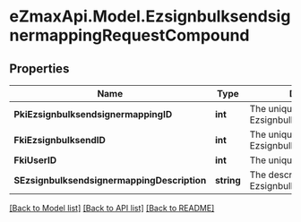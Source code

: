 
# eZmaxApi.Model.EzsignbulksendsignermappingRequestCompound

## Properties

Name | Type | Description | Notes
------------ | ------------- | ------------- | -------------
**PkiEzsignbulksendsignermappingID** | **int** | The unique ID of the Ezsignbulksendsignermapping | [optional] 
**FkiEzsignbulksendID** | **int** | The unique ID of the Ezsignbulksend | 
**FkiUserID** | **int** | The unique ID of the User | [optional] 
**SEzsignbulksendsignermappingDescription** | **string** | The description of the Ezsignbulksendsignermapping | 

[[Back to Model list]](../README.md#documentation-for-models)
[[Back to API list]](../README.md#documentation-for-api-endpoints)
[[Back to README]](../README.md)


